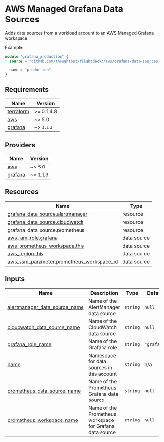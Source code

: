 # AWS Managed Grafana Data Sources

Adds data sources from a workload account to an AWS Managed Grafana workspace.

Example:

```terraform
module "grafana_production" {
  source = "github.com/thoughtbot/flightdeck//aws/grafana-data-sources?ref=VERSION"

  name = "production"
}
```

<!-- BEGIN_TF_DOCS -->
## Requirements

| Name | Version |
|------|---------|
| <a name="requirement_terraform"></a> [terraform](#requirement\_terraform) | >= 0.14.8 |
| <a name="requirement_aws"></a> [aws](#requirement\_aws) | ~> 5.0 |
| <a name="requirement_grafana"></a> [grafana](#requirement\_grafana) | ~> 1.13 |

## Providers

| Name | Version |
|------|---------|
| <a name="provider_aws"></a> [aws](#provider\_aws) | ~> 5.0 |
| <a name="provider_grafana"></a> [grafana](#provider\_grafana) | ~> 1.13 |

## Resources

| Name | Type |
|------|------|
| [grafana_data_source.alertmanager](https://registry.terraform.io/providers/grafana/grafana/latest/docs/resources/data_source) | resource |
| [grafana_data_source.cloudwatch](https://registry.terraform.io/providers/grafana/grafana/latest/docs/resources/data_source) | resource |
| [grafana_data_source.prometheus](https://registry.terraform.io/providers/grafana/grafana/latest/docs/resources/data_source) | resource |
| [aws_iam_role.grafana](https://registry.terraform.io/providers/hashicorp/aws/latest/docs/data-sources/iam_role) | data source |
| [aws_prometheus_workspace.this](https://registry.terraform.io/providers/hashicorp/aws/latest/docs/data-sources/prometheus_workspace) | data source |
| [aws_region.this](https://registry.terraform.io/providers/hashicorp/aws/latest/docs/data-sources/region) | data source |
| [aws_ssm_parameter.prometheus_workspace_id](https://registry.terraform.io/providers/hashicorp/aws/latest/docs/data-sources/ssm_parameter) | data source |

## Inputs

| Name | Description | Type | Default | Required |
|------|-------------|------|---------|:--------:|
| <a name="input_alertmanager_data_source_name"></a> [alertmanager\_data\_source\_name](#input\_alertmanager\_data\_source\_name) | Name of the AlertManager data source | `string` | `null` | no |
| <a name="input_cloudwatch_data_source_name"></a> [cloudwatch\_data\_source\_name](#input\_cloudwatch\_data\_source\_name) | Name of the CloudWatch data source | `string` | `null` | no |
| <a name="input_grafana_role_name"></a> [grafana\_role\_name](#input\_grafana\_role\_name) | Name of the Grafana role | `string` | `"grafana"` | no |
| <a name="input_name"></a> [name](#input\_name) | Namespace for data sources in this account | `string` | n/a | yes |
| <a name="input_prometheus_data_source_name"></a> [prometheus\_data\_source\_name](#input\_prometheus\_data\_source\_name) | Name of the Prometheus Grafana data source | `string` | `null` | no |
| <a name="input_prometheus_workspace_name"></a> [prometheus\_workspace\_name](#input\_prometheus\_workspace\_name) | Name of the Prometheus workspace for Grafana data source | `string` | `null` | no |
<!-- END_TF_DOCS -->
